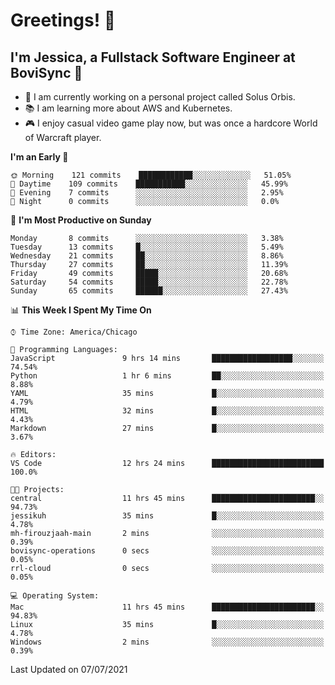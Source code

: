 # Greetings! 🧠

## I'm Jessica, a Fullstack Software Engineer at BoviSync 🐄

- 🌟 I am currently working on a personal project called Solus Orbis.
- 📚 I am learning more about AWS and Kubernetes.
- 🎮 I enjoy casual video game play now, but was once a hardcore World of Warcraft player.

<!--START_SECTION:waka-->
**I'm an Early 🐤** 

```text
🌞 Morning    121 commits    ████████████░░░░░░░░░░░░░   51.05% 
🌆 Daytime    109 commits    ███████████░░░░░░░░░░░░░░   45.99% 
🌃 Evening    7 commits      ░░░░░░░░░░░░░░░░░░░░░░░░░   2.95% 
🌙 Night      0 commits      ░░░░░░░░░░░░░░░░░░░░░░░░░   0.0%

```
📅 **I'm Most Productive on Sunday** 

```text
Monday       8 commits      ░░░░░░░░░░░░░░░░░░░░░░░░░   3.38% 
Tuesday      13 commits     █░░░░░░░░░░░░░░░░░░░░░░░░   5.49% 
Wednesday    21 commits     ██░░░░░░░░░░░░░░░░░░░░░░░   8.86% 
Thursday     27 commits     ██░░░░░░░░░░░░░░░░░░░░░░░   11.39% 
Friday       49 commits     █████░░░░░░░░░░░░░░░░░░░░   20.68% 
Saturday     54 commits     █████░░░░░░░░░░░░░░░░░░░░   22.78% 
Sunday       65 commits     ██████░░░░░░░░░░░░░░░░░░░   27.43%

```


📊 **This Week I Spent My Time On** 

```text
⌚︎ Time Zone: America/Chicago

💬 Programming Languages: 
JavaScript               9 hrs 14 mins       ██████████████████░░░░░░░   74.54% 
Python                   1 hr 6 mins         ██░░░░░░░░░░░░░░░░░░░░░░░   8.88% 
YAML                     35 mins             █░░░░░░░░░░░░░░░░░░░░░░░░   4.79% 
HTML                     32 mins             █░░░░░░░░░░░░░░░░░░░░░░░░   4.43% 
Markdown                 27 mins             █░░░░░░░░░░░░░░░░░░░░░░░░   3.67%

🔥 Editors: 
VS Code                  12 hrs 24 mins      █████████████████████████   100.0%

🐱‍💻 Projects: 
central                  11 hrs 45 mins      ███████████████████████░░   94.73% 
jessikuh                 35 mins             █░░░░░░░░░░░░░░░░░░░░░░░░   4.78% 
mh-firouzjaah-main       2 mins              ░░░░░░░░░░░░░░░░░░░░░░░░░   0.39% 
bovisync-operations      0 secs              ░░░░░░░░░░░░░░░░░░░░░░░░░   0.05% 
rrl-cloud                0 secs              ░░░░░░░░░░░░░░░░░░░░░░░░░   0.05%

💻 Operating System: 
Mac                      11 hrs 45 mins      ███████████████████████░░   94.83% 
Linux                    35 mins             █░░░░░░░░░░░░░░░░░░░░░░░░   4.78% 
Windows                  2 mins              ░░░░░░░░░░░░░░░░░░░░░░░░░   0.39%

```


 Last Updated on 07/07/2021
<!--END_SECTION:waka-->

<!--
**jessikuh/jessikuh** is a ✨ _special_ ✨ repository because its `README.md` (this file) appears on your GitHub profile.

Here are some ideas to get you started:

- 🔭 I’m currently working on ...
- 🌱 I’m currently learning ...
- 👯 I’m looking to collaborate on ...
- 🤔 I’m looking for help with ...
- 💬 Ask me about ...
- 📫 How to reach me: ...
- 😄 Pronouns: ...
- ⚡ Fun fact: ...
-->
